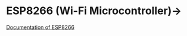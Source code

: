 # ESP8266 (Wi-Fi Microcontroller)->
<a href="https://cityos-air.readme.io/docs/esp8266-nodemcu"> Documentation of ESP8266 </a>
